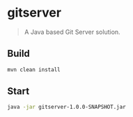 # gitserver

> A Java based Git Server solution.

## Build

``` bash
mvn clean install
```

## Start

``` bash
java -jar gitserver-1.0.0-SNAPSHOT.jar
```
